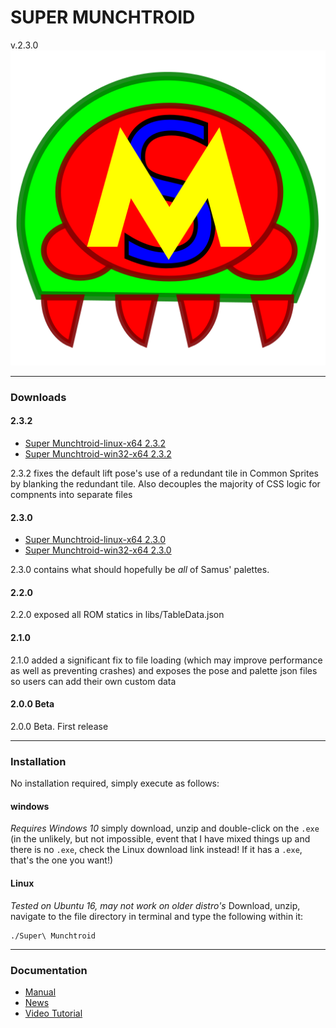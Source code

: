 <h1>SUPER MUNCHTROID</h1>v.2.3.0

<img alt="Co.Koa header" title="Co.Koa" src="https://raw.githubusercontent.com/munchyMouth/super-munchtroid/master/src-electron/icons/linux-512x512.png" />

----

### Downloads

#### 2.3.2
- <a href="">Super Munchtroid-linux-x64 2.3.2</a>
- <a href="">Super Munchtroid-win32-x64 2.3.2</a>

2.3.2 fixes the default lift pose's use of a redundant tile in Common Sprites by blanking the redundant tile. Also decouples the majority of CSS logic for compnents into separate files

#### 2.3.0
- <a href="https://drive.google.com/open?id=1pRQInxxwsXMQ6m3rBdu9jEqA3e8mM_d-">Super Munchtroid-linux-x64 2.3.0</a>
- <a href="https://drive.google.com/open?id=18Q8sH7yb7A7D8gLnx6PJbfJPfKsaKvY1">Super Munchtroid-win32-x64 2.3.0</a>

2.3.0 contains what should hopefully be *all* of Samus' palettes.

#### 2.2.0
2.2.0 exposed all ROM statics in libs/TableData.json

#### 2.1.0
2.1.0 added a significant fix to file loading (which may improve performance as well as preventing crashes) and exposes the pose and palette json files so users can add their own custom data

#### 2.0.0 Beta
2.0.0 Beta. First release

---------

### Installation

No installation required, simply execute as follows:

#### windows

*Requires Windows 10*
simply download, unzip and double-click on the `.exe` (in the unlikely, but not impossible, event that I have mixed things up and there is no `.exe`, check the Linux download link instead! If it has a `.exe`, that's the one you want!)

#### Linux

*Tested on Ubuntu 16, may not work on older distro's*
Download, unzip, navigate to the file directory in terminal and type the following within it:

```shell
./Super\ Munchtroid
```

---------

### Documentation

- <a href="https://drive.google.com/open?id=1dIIWtJS0Lfokaq1hsTgSjmIJ-t5b26DX">Manual</a>
- <a href="http://forum.metroidconstruction.com/index.php/topic,4917.0.html">News</a>
- <a href="https://www.youtube.com/watch?v=YQ3cZvTpn-Y&feature=youtu.be">Video Tutorial</a>
